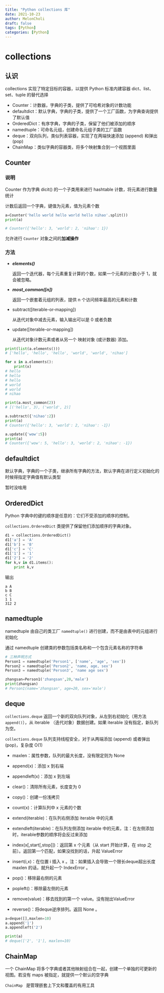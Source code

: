 ```yaml
---
title: "Python collections 库"
date: 2021-10-23
author: MelonCholi
draft: false
tags: [Python]
categories: [Python]
---
```


# collections

## 认识

collections 实现了特定目标的容器，以提供 Python 标准内建容器 dict、list、set、tuple 的替代选择

- Counter：计数器，字典的子类，提供了可哈希对象的计数功能
- defaultdict：默认字典，字典的子类，提供了一个工厂函数，为字典查询提供了默认值
- OrderedDict：有序字典，字典的子类，保留了他们被添加的顺序
- namedtuple：可命名元组，创建命名元组子类的工厂函数
- deque：双向队列，类似列表容器，实现了在两端快速添加 (append) 和弹出 (pop)
- ChainMap：类似字典的容器类，将多个映射集合到一个视图里面

## Counter

### 说明

Counter 作为字典 dicit() 的一个子类用来进行 hashtable 计数，将元素进行数量统计

计数后返回一个字典，键值为元素，值为元素个数

```python
a=Counter('hello world hello world hello nihao'.split())
print(a)

# Counter({'hello': 3, 'world': 2, 'nihao': 1})
```

允许进行 `Counter` 对象之间的**加减操作**

### 方法

- ***elements()***

    返回一个迭代器，每个元素重复计算的个数，如果一个元素的计数小于 1，就会被忽略。

- ***most_common([n])***

    返回一个嵌套着元组的列表，提供 n 个访问频率最高的元素和计数

- subtract([iterable-or-mapping])

    从迭代对象中减去元素，输入输出可以是 0 或者负数

- update([iterable-or-mapping])

    从迭代对象计数元素或者从另一个 映射对象 (或计数器) 添加。

```python
print(list(a.elements()))
# ['hello', 'hello', 'hello', 'world', 'world', 'nihao']

for x in a.elements():
    print(x)
# hello
# hello
# hello
# world
# world
# nihao

print(a.most_common(2))
# [('hello', 3), ('world', 2)]

a.subtract({'nihao':2})
print(a)
# Counter({'hello': 3, 'world': 2, 'nihao': -1})

a.update({'wow':5})
print(a)
# Counter({'wow': 5, 'hello': 3, 'world': 2, 'nihao': -1})

```

## defaultdict

默认字典，字典的一个子类，继承所有字典的方法，默认字典在进行定义初始化的时候得指定字典值有默认类型

暂时没啥用

## OrderedDict

Python 字典中的键的顺序是任意的：它们不受添加的顺序的控制。

`collections.OrderedDict` 类提供了保留他们添加顺序的字典对象。

```python
d1 = collections.OrderedDict()
d1['a'] = 'A'
d1['b'] = 'B'
d1['c'] = 'C'
d1['1'] = '1'
d1['2'] = '2'
for k,v in d1.items():
    print k,v
```

输出

```python\
a A
b B
c C
1 1
312 2
```

## namedtuple

namedtuple 由自己的类工厂 `namedtuple()` 进行创建，而不是由表中的元组进行初始化

通过 namedtuple 创建类的参数包括类名称和一个包含元素名称的字符串

```python
# 三种声明方式
Person1 = namedtuple('Person1', ['name', 'age', 'sex'])
Person2 = namedtuple('Person2', 'name, age, sex')
Person3 = namedtuple('Person3', 'name age sex')

zhangsan=Person1('zhangsan',20,'male')
print(zhangsan)
# Person1(name='zhangsan', age=20, sex='male')
```

## deque

`collections.deque` 返回一个新的双向队列对象，从左到右初始化（用方法 `append()`），从 iterable （迭代对象）数据创建。如果 iterable 没有指定，新队列为空。

`collections.deque` 队列支持线程安全，对于从两端添加 (append) 或者弹出 (pop)，复杂度 O(1)

- maxlen：属性参数，队列的最大长度，没有限定则为 None

- append(x)：添加 x 到右端
- appendleft(x)：添加 x 到左端
- clear()：清除所有元素，长度变为 0
- copy()：创建一份浅拷贝
- count(x)：计算队列中 x 元素的个数
- extend(iterable)：在队列右侧添加 iterable 中的元素
- extendleft(iterable)：在队列左侧添加 iterable 中的元素，注：在左侧添加时，iterable参数的顺序将会反过来添加
- index(x[,start[,stop]])：返回第 x 个元素（从 start 开始计算，在 stop 之前）。返回第一个匹配，如果没找到的话，升起 ValueError 
- insert(i,x)：在位置 i 插入 x 。注：如果插入会导致一个限长deque超出长度 maxlen 的话，就升起一个 IndexError 。
- pop()：移除最右侧的元素
- popleft()：移除最左侧的元素
- remove(value)：移去找到的第一个 value。没有抛出ValueError
- reverse()：将deque逆序排列。返回 None 。

```python
a=deque([],maxlen=10)
a.append('1')
a.appendleft('2')

print(a)
# deque(['2', '1'], maxlen=10)
```

## ChainMap

一个 ChainMap 将多个字典或者其他映射组合在一起，创建一个单独的可更新的视图。若没有 maps 被指定，就提供一个默认的空字典 

`ChainMap ` 是管理嵌套上下文和覆盖的有用工具